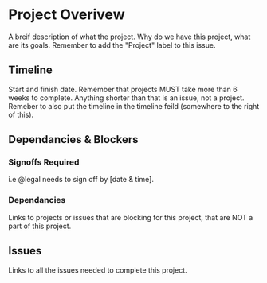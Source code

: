 # Project Overivew

A breif description of what the project. Why do we have this project, what are its goals. Remember to add the "Project" label to this issue. 

## Timeline

Start and finish date.
Remember that projects MUST take more than 6 weeks to complete. Anything shorter than that is an issue, not a project. 
Remeber to also put the timeline in the timeline feild (somewhere to the right of this). 

## Dependancies & Blockers 

### Signoffs Required

i.e @legal needs to sign off by [date & time]. 

### Dependancies 

Links to projects or issues that are blocking for this project, that are NOT a part of this project. 

## Issues

Links to all the issues needed to complete this project. 
